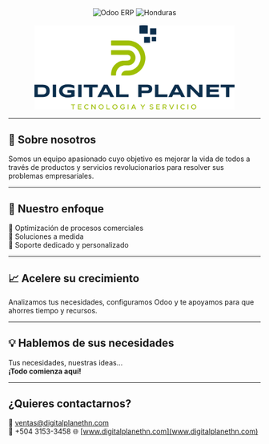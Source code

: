 <div align="center">
	<img src="https://img.shields.io/badge/Odoo-ERP-purple?style=for-the-badge&logo=odoo" alt="Odoo ERP" />
	<img src="https://img.shields.io/badge/Honduras-blue?style=for-the-badge" alt="Honduras" />
	<br><br>
	<img src="https://github.com/Digital-Planet-S-R-L-de-C-V/.github/blob/main/images/Logo-full.png?raw=true" width="400" alt="Logo Digital Planet" />
</div>

---

## 🚀 Sobre nosotros

Somos un equipo apasionado cuyo objetivo es mejorar la vida de todos a través de productos y servicios revolucionarios para resolver sus problemas empresariales.

---

## 🎯 Nuestro enfoque

🔹 Optimización de procesos comerciales  
🔹 Soluciones a medida  
🔹 Soporte dedicado y personalizado

---

## 📈 Acelere su crecimiento

Analizamos tus necesidades, configuramos Odoo y te apoyamos para que ahorres tiempo y recursos.

---

## 💡 Hablemos de sus necesidades

Tus necesidades, nuestras ideas...  
**¡Todo comienza aquí!**

---

## ¿Quieres contactarnos?

📧 ventas@digitalplanethn.com  
📱 +504 3153-3458
🌐 [www.digitalplanethn.com](www.digitalplanethn.com)




